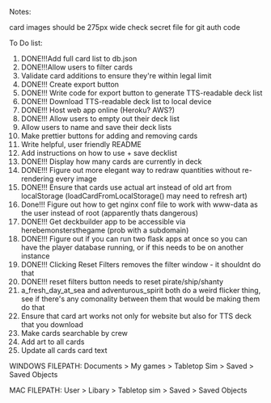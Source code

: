 


Notes:

card images should be 275px wide
check secret file for git auth code

To Do list:

1) DONE!!!Add full card list to db.json
2) DONE!!!Allow users to filter cards
3) Validate card additions to ensure they're within legal limit
4) DONE!!! Create export button
5) DONE!!! Write code for export button to generate TTS-readable deck list
6) DONE!!! Download TTS-readable deck list to local device
7) DONE!!! Host web app online (Heroku? AWS?)
8) DONE!!! Allow users to empty out their deck list
9) Allow users to name and save their deck lists
10) Make prettier buttons for adding and removing cards
11) Write helpful, user friendly README
12) Add instructions on how to use + save decklist
13) DONE!!! Display how many cards are currently in deck
14) DONE!!! Figure out more elegant way to redraw quantities without re-rendering every image
15) DONE!!! Ensure that cards use actual art instead of old art from localStorage (loadCardFromLocalStorage() may need to refresh art)
16) Done!!! Figure out how to get nginx conf file to work with www-data as the user instead of root (apparently thats dangerous)
17) DONE!!! Get deckbuilder app to be accessible via herebemonstersthegame (prob with a subdomain)
18) DONE!!! Figure out if you can run two flask apps at once so you can have the player database running, or if this needs to be on another instance
19) DONE!!! Clicking Reset Filters removes the filter window - it shouldnt do that
20) DONE!!! reset filters button needs to reset pirate/ship/shanty
21) a_fresh_day_at_sea and adventurous_spirit both do a weird flicker thing, see if there's any comonality between them that would be making them do that
22) Ensure that card art works not only for website but also for TTS deck that you download
23) Make cards searchable by crew
24) Add art to all cards
25) Update all cards card text


WINDOWS FILEPATH:
Documents > My games > Tabletop Sim > Saved > Saved Objects

MAC FILEPATH:
User > Libary > Tabletop sim > Saved > Saved Objects